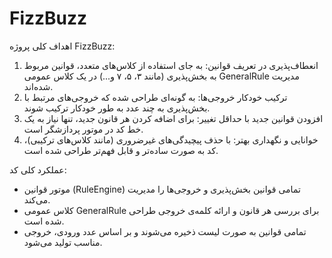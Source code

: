 # FizzBuzz
اهداف کلی پروژه FizzBuzz:
1. انعطاف‌پذیری در تعریف قوانین: به جای استفاده از کلاس‌های متعدد، قوانین مربوط به بخش‌پذیری (مانند ۳، ۵، ۷ و...) در یک کلاس عمومی GeneralRule مدیریت شده‌اند.
2. ترکیب خودکار خروجی‌ها: به گونه‌ای طراحی شده که خروجی‌های مرتبط با بخش‌پذیری به چند عدد به طور خودکار ترکیب شوند.
3. افزودن قوانین جدید با حداقل تغییر: برای اضافه کردن هر قانون جدید، تنها نیاز به یک خط کد در موتور پردازشگر است.
4. خوانایی و نگهداری بهتر: با حذف پیچیدگی‌های غیرضروری (مانند کلاس‌های ترکیبی)، کد به صورت ساده‌تر و قابل فهم‌تر طراحی شده است.

عملکرد کلی کد:
- موتور قوانین (RuleEngine) تمامی قوانین بخش‌پذیری و خروجی‌ها را مدیریت می‌کند.
- کلاس عمومی GeneralRule برای بررسی هر قانون و ارائه کلمه‌ی خروجی طراحی شده است.
- تمامی قوانین به صورت لیست ذخیره می‌شوند و بر اساس عدد ورودی، خروجی مناسب تولید می‌شود.

